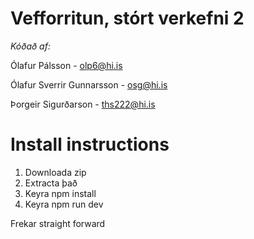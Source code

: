 # Vefforritun, stórt verkefni 2

*Kóðað af:*

Ólafur Pálsson - olp6@hi.is

Ólafur Sverrir Gunnarsson - osg@hi.is

Þorgeir Sigurðarson - ths222@hi.is

# Install instructions

1. Downloada zip
2. Extracta það
3. Keyra npm install
4. Keyra npm run dev

Frekar straight forward
